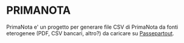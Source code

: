 # PRIMANOTA

PrimaNota e' un progetto per generare file CSV di PrimaNota da fonti eterogenee (PDF, CSV bancari, altro?) da caricare su [Passepartout](https://www.passepartout.net/).

